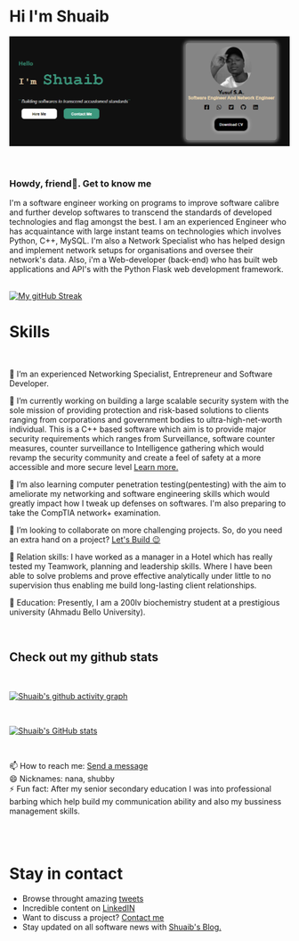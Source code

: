 <div><h1>Hi I'm Shuaib</h1></div>
</hr>

[![Banner image of myself](https://raw.githubusercontent.com/Yusuf-A-Shuaib/Yusuf-A-Shuaib/main/shuaib-banner.png)](https://github.com/Yusuf-A-Shuaib)


</br>
</hr>
<div><h3>Howdy, friend👋. Get to know me</h3><div>
</hr>
I'm a software engineer working on programs to improve software calibre and further develop softwares to transcend the standards of developed technologies and flag amongst the best. I am an experienced Engineer who has acquaintance with large instant teams on technologies which involves Python, C++, MySQL. I'm also a Network Specialist who has helped design and implement network setups for organisations and oversee their network's data. Also, i'm a Web-developer (back-end) who has built web applications and API's with the Python Flask web development framework.
</br>
</hr>
</br>

[![My gitHub Streak](http://github-readme-streak-stats.herokuapp.com?user=Yusuf-A-Shuaib&theme=neon-dark&border=3c977a&date_format=M%20j%5B%2C%20Y%5D)](https://github.com/Yusuf-A-Shuaib)</hr>

<div><h1>Skills</h1></div>
</br>

🤔 I’m an experienced Networking Specialist, Entrepreneur and Software Developer.
</br>

🔭 I’m currently working on building a large scalable security system with the sole mission of providing protection and risk-based solutions to clients ranging from corporations and government bodies to ultra-high-net-worth individual. This is a C++ based software which aim is to provide major security requirements which ranges from Surveillance, software counter measures, counter surveillance to Intelligence gathering which would revamp the security community and create a feel of safety at a more accessible and more secure level <a href="#">Learn more.</a>
</br>

🌱 I’m also learning computer penetration testing(pentesting) with the aim to ameliorate my networking and software engineering skills which would greatly impact how I tweak up defenses on softwares. I'm also preparing to take the CompTIA network+ examination.
</br>

👯 I’m looking to collaborate on more challenging projects. So, do you need an extra hand on a project? <a href="mailto:shuaibudeenyusuf@gmail.com">Let's Build 😉</a>
</br>

💬 Relation skills: I have worked as a manager in a Hotel which has really tested my Teamwork, planning and leadership skills. Where I have been able to solve problems and prove effective analytically under little to no supervision thus enabling me build long-lasting client relationships.
</br>

🏫 Education: Presently, I am a 200lv biochemistry student at a prestigious university (Ahmadu Bello University).
</br>
</hr>


</br>
<h2>Check out my github stats</h2>
</br>
</hr>

[![Shuaib's github activity graph](https://activity-graph.herokuapp.com/graph?username=Yusuf-A-Shuaib&count_private=true&theme=react-dark&custom_title=Shuaib's%20Contribution%20Graph)](https://github.com/Yusuf-A-Shuaib)

</br>
</hr>

[![Shuaib's GitHub stats](https://github-readme-stats.vercel.app/api?username=Yusuf-A-Shuaib&count_private=true&show_icons=true&theme=merko)](https://github.com/Yusuf-A-Shuaib)

</br>
</hr>

📫 How to reach me: <a href="mailto:shuaibudeenyusuf@gmail.com">Send a message</a>
</br>
😄 Nicknames: nana, shubby</br>
⚡ Fun fact: After my senior secondary education I was into professional barbing which help build my communication ability and also my bussiness management skills. </br>

</br>
</br>

<h1>Stay in contact</h1>
</hr>

- Browse throught amazing <a href="https://twitter.com/Yusuf_A_Shuaib">tweets</a>
- Incredible content on <a href="https://www.linkedin.com/in/shuaibudeen-yusuf-b3a2b0224">LinkedIN</a>
- Want to discuss a project? <a href = "mailto:shuaibudeenyusuf@gmail.com?subject = Feedback&body = Message">Contact me</a>
- Stay updated on all software news with <a href="">Shuaib's Blog.</a>

</br>
</hr>

<!-- [![Top Langs](https://github-readme-stats.vercel.app/api/top-langs/?username=Yusuf-A-Shuaib&langs_count=6&count_private=true&layout=compact)](https://github.com/Yusuf-A-Shuaib/Yusuf-A-Shuaib)
 -->

 





